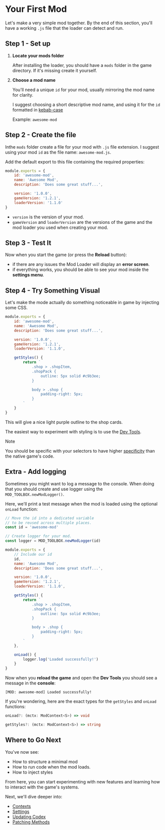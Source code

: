 # Your First Mod

Let's make a very simple mod together. By the end of this section, you'll have a
working `.js` file that the loader can detect and run.

## Step 1 - Set up

1. **Locate your mods folder**

   After installing the loader, you should have a `mods` folder in the game
   directory. If it's missing create it yourself.

2. **Choose a mod name**

   You'll need a unique `id` for your mod, usually mirroring the mod name for
   clarity.

   I suggest choosing a short descriptive mod name, and using it for the `id`
   formatted in
   [kebab-case](https://developer.mozilla.org/en-US/docs/Glossary/Kebab_case)

   Example: `awesome-mod`

## Step 2 - Create the file

Inthe `mods` folder create a file for your mod with `.js` file extension. I
suggest using your mod `id` as the file name: `awesome-mod.js`.

Add the default export to this file containing the required properties:

```js title=mods/awesome-mod.js
module.exports = {
	id: 'awesome-mod',
	name: 'Awesome Mod',
	description: 'Does some great stuff...',

	version: '1.0.0',
	gameVersion: '1.2.1',
	loaderVersion: '1.1.0'
}
```

- `version` is the version of your mod.
- `gameVersion` and `loaderVersion` are the versions of the game and the mod
  loader you used when creating your mod.

## Step 3 - Test It

Now when you start the game (or press the **Reload** button):

- if there are any issues the Mod Loader will display an **error screen**.
- if everything works, you should be able to see your mod inside the **settings
  menu**.

## Step 4 - Try Something Visual

Let's make the mode actually do something noticeable in game by injecting some
CSS.

```js
module.exports = {
	id: 'awesome-mod',
	name: 'Awesome Mod',
	description: 'Does some great stuff...',

	version: '1.0.0',
	gameVersion: '1.2.1',
	loaderVersion: '1.1.0',

	getStyles() {
		return `
			.shop > .shopItem,
			.shopPack {
				outline: 5px solid #c9b3ee;
			}

			body > .shop {
				padding-right: 5px;
			}
		`
	}
}
```

This will give a nice light purple outline to the shop cards.

The easiest way to experiment with styling is to use the
[Dev Tools](./00-introduction.md#dev-tools).

> [!NOTE]
>
> You should be specific with your selectors to have higher
> [specificity](https://developer.mozilla.org/en-US/docs/Web/CSS/CSS_cascade/Specificity)
> than the native game's code.

## Extra - Add logging

Sometimes you might want to log a message to the console. When doing that you
should create and use logger using the `MOD_TOOLBOX.newModLogger()`.

Here, we'll print a test message when the mod is loaded using the optional
`onLoad` function:

```js
// Move the id into a dedicated variable
// to be reused across multiple places.
const id = 'awesome-mod'

// Create logger for your mod.
const logger = MOD_TOOLBOX.newModLogger(id)

module.exports = {
	// Include our id
	id,
	name: 'Awesome Mod',
	description: 'Does some great stuff...',

	version: '1.0.0',
	gameVersion: '1.2.1',
	loaderVersion: '1.1.0',

	getStyles() {
		return `
			.shop > .shopItem,
			.shopPack {
				outline: 5px solid #c9b3ee;
			}

			body > .shop {
				padding-right: 5px;
			}
		`
	},

	onLoad() {
		logger.log('Loaded successfully!')
	}
}
```

Now when you **reload the game** and open the **Dev Tools** you should see a
message in the **console**:

`[MOD: awesome-mod] Loaded successfully!`

If you're wondering, here are the exact types for the `getStyles` and `onLoad`
functions:

```ts
onLoad?: (mctx: ModContext<S>) => void

getStyles?: (mctx: ModContext<S>) => string
```

## Where to Go Next

You've now see:

- How to structure a minimal mod
- How to run code when the mod loads.
- How to inject styles

From here, you can start experimenting with new features and learning how to
interact with the game's systems.

Next, we'll dive deeper into:

- [Contexts](./03-contexts.md)
- [Settings](./04-settings.md)
- [Updating Codex](./05-updating-codex.md)
- [Patching Methods](./06-patching-methods.md)
